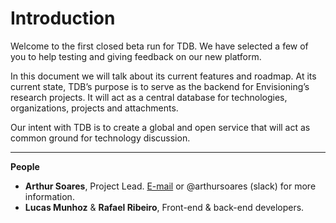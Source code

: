 # Introduction

Welcome to the first closed beta run for TDB. We have selected a few of you to help testing and giving feedback on our new platform.

In this document we will talk about its current features and roadmap. At its current state, TDB’s purpose is to serve as the backend for Envisioning’s research projects. It will act as a central database for technologies, organizations, projects and attachments.

Our intent with TDB is to create a global and open service that will act as common ground for technology discussion.

---

**People**

* **Arthur Soares**, Project Lead. [E-mail](mailto:as@envisioning.io) or @arthursoares (slack) for more information.
* **Lucas Munhoz** & **Rafael Ribeiro**, Front-end & back-end developers.
